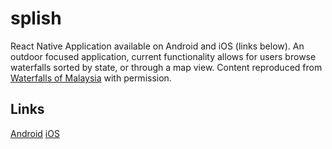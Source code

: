 # splish
React Native Application available on Android and iOS (links below).
An outdoor focused application, current functionality allows for users browse waterfalls sorted by state, or through a map view.
Content reproduced from [Waterfalls of Malaysia](https://waterfallsofmalaysia.com/d.php) with permission.


## Links
[Android](https://play.google.com/store/apps/details?id=com.splish14092022&pli=1)
[iOS](https://apps.apple.com/us/app/splishmy/id6443442595)
